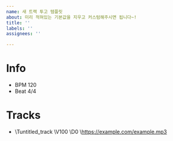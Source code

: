 ```yaml
---
name: 새 트랙 투고 템플릿
about: 미리 적혀있는 기본값을 지우고 커스텀해주시면 됩니다~!
title: ''
labels: ''
assignees: ''

---
```


# Info
* BPM 120
* Beat 4/4

# Tracks
* \Tuntitled_track \V100 \D0 \https://example.com/example.mp3
